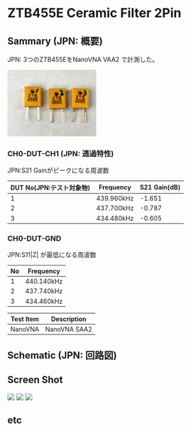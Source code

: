 # ZTB455E Ceramic Filter 2Pin

## Sammary (JPN: 概要)

JPN: 3つのZTB455EをNanoVNA VAA2 で計測した。

<img src="ZTB455E_2.jpg" width="200">


### CH0-DUT-CH1 (JPN: 透過特性)

JPN:S21 Gainがピークになる周波数

|DUT No(JPN:テスト対象物)|Frequency| S21 Gain(dB) | 
----|----|----
|1 |439.960kHz| -1.651|
|2 |437.700kHz| -0.787|
|3 |434.480kHz| -0.605|

### CH0-DUT-GND

JPN:S11|Z| が最低になる周波数

|No|Frequency|
----|----
|1 |440.140kHz| 
|2 |437.740kHz| 
|3 |434.460kHz| 


|Test Item| Description|
----|----
|NanoVNA| NanoVNA SAA2|


## Schematic (JPN: 回路図)


## Screen Shot

<img src="CH0-DUT-CH1 ZTB455E#1.png" width="200">
<img src="CH0-DUT-CH1 ZTB455E#2.png" width="200">
<img src="CH0-DUT-CH1 ZTB455E#3.png" width="200">


## etc
